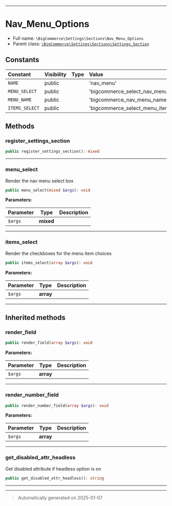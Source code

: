 ***

# Nav_Menu_Options





* Full name: `\BigCommerce\Settings\Sections\Nav_Menu_Options`
* Parent class: [`\BigCommerce\Settings\Sections\Settings_Section`](./classes/BigCommerce/Settings/Sections/Settings_Section.md)


## Constants

| Constant | Visibility | Type | Value |
|:---------|:-----------|:-----|:------|
|`NAME`|public| |&#039;nav_menu&#039;|
|`MENU_SELECT`|public| |&#039;bigcommerce_select_nav_menu&#039;|
|`MENU_NAME`|public| |&#039;bigcommerce_nav_menu_name&#039;|
|`ITEMS_SELECT`|public| |&#039;bigcommerce_select_menu_items&#039;|


## Methods


### register_settings_section



```php
public register_settings_section(): mixed
```












***

### menu_select

Render the nav menu select box

```php
public menu_select(mixed $args): void
```








**Parameters:**

| Parameter | Type | Description |
|-----------|------|-------------|
| `$args` | **mixed** |  |





***

### items_select

Render the checkboxes for the menu item choices

```php
public items_select(array $args): void
```








**Parameters:**

| Parameter | Type | Description |
|-----------|------|-------------|
| `$args` | **array** |  |





***


## Inherited methods


### render_field



```php
public render_field(array $args): void
```








**Parameters:**

| Parameter | Type | Description |
|-----------|------|-------------|
| `$args` | **array** |  |





***

### render_number_field



```php
public render_number_field(array $args): void
```








**Parameters:**

| Parameter | Type | Description |
|-----------|------|-------------|
| `$args` | **array** |  |





***

### get_disabled_attr_headless

Get disabled attribute if headless option is on

```php
public get_disabled_attr_headless(): string
```












***


***
> Automatically generated on 2025-01-07
